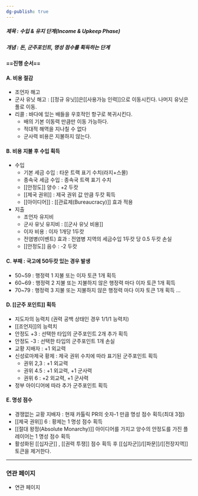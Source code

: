 ```yaml
---
dg-publish: true
---
```

##### 제목 : 수입 & 유지 단계(Income & Upkeep Phase)
##### 개념 : 돈, 군주포인트, 명성 점수를 획득하는 단계

#### ==진행 순서==

#### A. 비용 절감
- 조언자 해고 
- 군사 유닛 해고 : [[정규 유닛]]은[[사용가능 인력]]으로 이동시킨다. 나머지 유닛은 풀로 이동.
- 리콜 : 바다에 있는 배들을 우호적인 항구로 복귀시킨다.
  - 배의 기본 이동력 만큼만 이동 가능하다.
  - 적대적 해역을 지나칠 수 없다
  - 군사력 비용은 지불하지 않는다.

#### B. 비용 지불 후 수입 획득
- 수입
  - 기본 세금 수입 : 타운 트랙 표기 수치(라지+스몰)
  - 종속국 세금 수입 : 종속국 트랙 표기 수치
  - [[안정도]] 양수 : +2 두캇
  - [[제국 권위]] : 제국 권위 값 만큼 두캇 획득
  - [[아이디어]] : [[관료제(Bureaucracy)]] 효과 적용
- 지출 
  - 조언자 유지비
  - 군사 유닛 유지비 :  [[군사 유닛 비용]]
  - 이자 비용 : 이자 1개당 1두캇
  - 전염병(이벤트) 효과 : 전염병 지역의 세금수입 1두캇 당 0.5 두캇 손실
  - [[안정도]] 음수 : -2 두캇

#### C. 부패 : 국고에 50두캇 있는 경우 발생
- 50~59 : 행정력 1 지불 또는 이자 토큰 1개 획득
- 60~69 : 행정력 2 지불 또는 지불하지 않은 행정력 마다 이자 토큰 1개 획득
- 70~79 : 행정력 3 지불 또는 지불하지 않은 행정력 마다 이자 토큰 1개 획득 ...

#### D. [[군주 포인트]] 획득 
- 지도자의 능력치 (권력 공백 상태인 경우 1/1/1 능력치)
- [[조언자]]의 능력치
- 안정도 +3 : 선택한 타입의 군주포인트 2개 추가 획득
- 안정도 -3 : 선택한 타입의 군주포인트 1개 손실
- 교황 지배자 : +1 외교력
- 신성로마제국 황제 : 제국 권위 수치에 따라 표기된 군주포인트 획득
  - 권위 2,3 : +1 외교력
  - 권위 4.5 : +1 외교력, +1 군사력
  - 권위 6 : +2 외교력, +1 군사력
- 정부 아이디어에 따라 추가 군주포인트 획득

#### E. 명성 점수
- 경쟁없는 교황 지배자 : 현재 카톨릭 PR의 숫자-1 만큼 명성 점수 획득(최대 3점)
- [[제국 권위]] 6 : 황제는 1 명성 점수 획득
- [[절대 왕정(Absolute Monarchy)]] 아이디어를 가지고 양수의 안정도를 가진 플레이어는 1 명성 점수 획득
- 활성화된 [[십자군]] , [[권력 투쟁]] 점수 획득 후 [[십자군]]/[[파문]]/[[전장지역]] 토큰을 제거한다.

--- 
### 연관 페이지
- 연관 페이지
